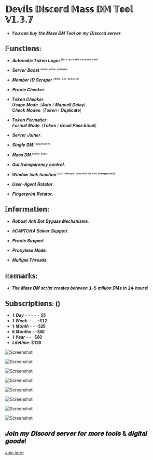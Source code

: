 # 𝔻𝕖𝕧𝕚𝕝𝕤 𝔻𝕚𝕤𝕔𝕠𝕣𝕕 𝕄𝕒𝕤𝕤 𝔻𝕄 𝕋𝕠𝕠𝕝 𝕍𝟙.𝟛.𝟟

- 𝒀𝒐𝒖 𝒄𝒂𝒏 𝒃𝒖𝒚 𝒕𝒉𝒆 𝑴𝒂𝒔𝒔 𝑫𝑴 𝑻𝒐𝒐𝒍 𝒐𝒏 𝒎𝒚 𝑫𝒊𝒔𝒄𝒐𝒓𝒅 𝒔𝒆𝒓𝒗𝒆𝒓.

## 𝔽𝕦𝕟𝕔𝕥𝕚𝕠𝕟𝕤:
- 𝑨𝒖𝒕𝒐𝒎𝒂𝒕𝒊𝒄 𝑻𝒐𝒌𝒆𝒏 𝑳𝒐𝒈𝒊𝒏.⁽ⁱⁿ ᵃ ᵖʳⁱᵛᵃᵗᵉ ᶜʰʳᵒᵐᵉ ᵗᵃᵇ⁾

- 𝑺𝒆𝒓𝒗𝒆𝒓 𝑩𝒐𝒐𝒔𝒕.⁽ʷⁱᵗʰ ⁿⁱᵗʳᵒ ᵗᵒᵏᵉⁿˢ⁾

- 𝑴𝒆𝒎𝒃𝒆𝒓 𝑰𝑫 𝑺𝒄𝒓𝒂𝒑𝒆𝒓.⁽⁵⁰⁰ ᵖᵉʳ ˢᵉᶜᵒⁿᵈ⁾

- 𝑷𝒓𝒐𝒙𝒊𝒆 𝑪𝒉𝒆𝒄𝒌𝒆𝒓.

- 𝑻𝒐𝒌𝒆𝒏 𝑪𝒉𝒆𝒄𝒌𝒆𝒓.  
    𝑼𝒔𝒂𝒈𝒆 𝑴𝒐𝒅𝒆. (𝑨𝒖𝒕𝒐 / 𝑴𝒂𝒏𝒖𝒆𝒍𝒍 𝑫𝒆𝒍𝒂𝒚)  
    𝑪𝒉𝒆𝒄𝒌 𝑴𝒐𝒅𝒆𝒔. (𝑻𝒐𝒌𝒆𝒏  / 𝑫𝒖𝒑𝒍𝒊𝒄𝒂𝒕𝒆)  

- 𝑻𝒐𝒌𝒆𝒏 𝑭𝒐𝒓𝒎𝒂𝒕𝒕𝒆𝒓.  
    𝑭𝒐𝒓𝒎𝒂𝒕 𝑴𝒐𝒅𝒆. (𝑻𝒐𝒌𝒆𝒏 / 𝑬𝒎𝒂𝒊𝒍:𝑷𝒂𝒔𝒔:𝑬𝒎𝒂𝒊𝒍)

- 𝑺𝒆𝒓𝒗𝒆𝒓 𝑱𝒐𝒊𝒏𝒆𝒓.

- 𝑺𝒊𝒏𝒈𝒍𝒆 𝑫𝑴.⁽ˢᵖᵃᵐᵐᵉʳ⁾

- 𝑴𝒂𝒔𝒔 𝑫𝑴.⁽ⱽᵉʳʸ ᶠᵃˢᵗ⁾

- 𝑮𝒖𝒊 𝒕𝒓𝒂𝒏𝒔𝒑𝒂𝒓𝒆𝒏𝒄𝒚 𝒄𝒐𝒏𝒕𝒓𝒐𝒍.

- 𝑾𝒊𝒏𝒅𝒐𝒘 𝒍𝒐𝒄𝒌 𝒇𝒖𝒏𝒄𝒕𝒊𝒐𝒏.⁽ᴳᵘⁱ ᵃˡʷᵃʸˢ ʳᵉᵐᵃⁱⁿˢ ⁱⁿ ᵗʰᵉ ᶠᵒʳᵉᵍʳᵒᵘⁿᵈ⁾

- 𝑼𝒔𝒆𝒓-𝑨𝒈𝒆𝒏𝒕 𝑹𝒐𝒕𝒂𝒕𝒐𝒓.

- 𝑭𝒊𝒏𝒈𝒆𝒓𝒑𝒓𝒊𝒏𝒕 𝑹𝒐𝒕𝒂𝒕𝒐𝒓.

## 𝕀𝕟𝕗𝕠𝕣𝕞𝕒𝕥𝕚𝕠𝕟:

- 𝑹𝒐𝒃𝒖𝒔𝒕 𝑨𝒏𝒕𝒊 𝑩𝒐𝒕 𝑩𝒚𝒑𝒂𝒔𝒔 𝑴𝒆𝒄𝒉𝒂𝒏𝒊𝒔𝒎𝒔.

- 𝒉𝑪𝑨𝑷𝑻𝑪𝑯𝑨 𝑺𝒐𝒍𝒗𝒆𝒓 𝑺𝒖𝒑𝒑𝒐𝒓𝒕.

- 𝑷𝒓𝒐𝒙𝒊𝒆 𝑺𝒖𝒑𝒑𝒐𝒓𝒕.

- 𝑷𝒓𝒐𝒙𝒚𝒍𝒆𝒔𝒔 𝑴𝒐𝒅𝒆.

- 𝑴𝒖𝒍𝒕𝒊𝒑𝒍𝒆 𝑻𝒉𝒓𝒆𝒂𝒅𝒔.

## ℝ𝕖𝕞𝕒𝕣𝕜𝕤:
- 𝑻𝒉𝒆 𝑴𝒂𝒔𝒔 𝑫𝑴 𝒔𝒄𝒓𝒊𝒑𝒕 𝒄𝒓𝒆𝒂𝒕𝒆𝒔 𝒃𝒆𝒕𝒘𝒆𝒆𝒏 𝟭-𝟱 𝒎𝒊𝒍𝒍𝒊𝒐𝒏 𝑫𝑴𝒔 𝒊𝒏 𝟮𝟰 𝒉𝒐𝒖𝒓𝒔!

## 𝕊𝕦𝕓𝕤𝕔𝕣𝕚𝕡𝕥𝕚𝕠𝕟𝕤: ()

- 𝟏 𝑫𝒂𝒚 - - - - - $𝟓
- 𝟏 𝑾𝒆𝒆𝒌 - - - -$𝟏𝟐
- 𝟏 𝑴𝒐𝒏𝒕𝒉 - - -$𝟐𝟓
- 𝟔 𝑴𝒐𝒏𝒕𝒉𝒔 - -$𝟓𝟎
- 𝟏 𝒀𝒆𝒂𝒓 - - -$𝟖𝟎
- 𝑳𝒊𝒇𝒆𝒕𝒊𝒎𝒆: $𝟏𝟐𝟎

![Screenshot](https://media.discordapp.net/attachments/1268438859503505460/1333003003157811303/1.png?ex=67974f49&is=6795fdc9&hm=5836e6da6143bfe37157868f42355ca061b8f409ffd24302a72838137711a75a&=&format=webp&quality=lossless&width=1258&height=662)

![Screenshot](https://media.discordapp.net/attachments/1268438859503505460/1333003003522842694/2.png?ex=67974f4a&is=6795fdca&hm=c3d8513bf271eade59b81d3364661f7fe9a88f06f688f3e3c31311eb9c7770c0&=&format=webp&quality=lossless&width=1440&height=548)

![Screenshot](https://media.discordapp.net/attachments/1268438859503505460/1333003003845808170/3.png?ex=67974f4a&is=6795fdca&hm=0afcf246538d074f5d323b84a8ab7ac35ef084368443a69ae6b2f67cb4400bf5&=&format=webp&quality=lossless&width=1247&height=662)

![Screenshot](https://media.discordapp.net/attachments/1268438859503505460/1333003004151861301/4.png?ex=67974f4a&is=6795fdca&hm=8390dabbad5c69295a3f7f8cb92cd8ade36e6ca488cc9c66bb6cee28a5d223ad&=&format=webp&quality=lossless&width=1247&height=662)

![Screenshot](https://media.discordapp.net/attachments/1268438859503505460/1333013150454255646/5.png?ex=679758bd&is=6796073d&hm=fcf8c21a95515f33eb1d464caa1d61edfffa1db12e6740943733ab581b23e26b&=&format=webp&quality=lossless&width=1251&height=662)

![Screenshot](https://media.discordapp.net/attachments/1268438859503505460/1333013150764892220/6.png?ex=679758bd&is=6796073d&hm=2507649027a12dbfd851764264da0538a38c3909584efbb3ebd7ed9ae9ca8334&=&format=webp&quality=lossless&width=1440&height=591)

![Screenshot](https://media.discordapp.net/attachments/1268438859503505460/1333013151079469118/7.png?ex=679758bd&is=6796073d&hm=aa778c405446b093b3f956bd451a4e0ef9f5f8fc80dac4b729bd49518adca1f2&=&format=webp&quality=lossless&width=1250&height=662)

![Screenshot](https://media.discordapp.net/attachments/1268438859503505460/1333013151502827572/8.png?ex=679758bd&is=6796073d&hm=aaaccdacad064c7978f14302bcb469bd5d71db12b463dfd8dc598e7c33570acd&=&format=webp&quality=lossless&width=1440&height=577)

## 𝑱𝒐𝒊𝒏 𝒎𝒚 𝑫𝒊𝒔𝒄𝒐𝒓𝒅 𝒔𝒆𝒓𝒗𝒆𝒓 𝒇𝒐𝒓 𝒎𝒐𝒓𝒆 𝒕𝒐𝒐𝒍𝒔 & 𝒅𝒊𝒈𝒊𝒕𝒂𝒍 𝒈𝒐𝒐𝒅𝒔!
[Join here](https://discord.gg/8yJM8P9Gjj)